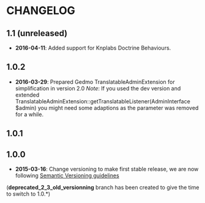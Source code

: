 CHANGELOG
=========

1.1 (unreleased)
----------------

* **2016-04-11**: Added support for Knplabs Doctrine Behaviours.

1.0.2
-----

* **2016-03-29**: Prepared Gedmo TranslatableAdminExtension for simplification in version 2.0
  *Note*: If you used the dev version and extended TranslatableAdminExtension::getTranslatableListener(AdminInterface $admin) you might need some adaptions as the parameter was removed for a while.

1.0.1
-----

1.0.0
-----

* **2015-03-16**: Change versioning to make first stable release, we are now following [Semantic Versioning guidelines](http://semver.org)

(**deprecated_2_3_old_versionning** branch has been created to give the time to switch to 1.0.*)
